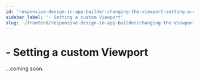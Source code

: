 ```yaml
---
id: 'responsive-design-in-app-builder-changing-the-viewport-setting-a-custom-viewport'
sidebar_label: '- Setting a custom Viewport'
slug: '/frontend/responsive-design-in-app-builder/changing-the-viewport/setting-a-custom-viewport'
---
```


# - Setting a custom Viewport

...coming soon.
